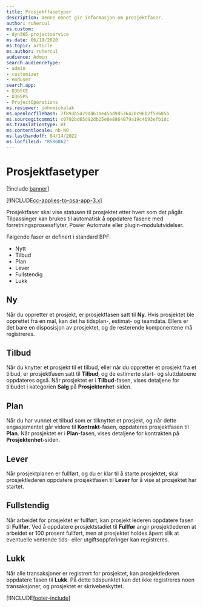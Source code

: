 ```yaml
---
title: Prosjektfasetyper
description: Denne emnet gir informasjon om prosjektfaser.
author: ruhercul
ms.custom:
- dyn365-projectservice
ms.date: 06/19/2020
ms.topic: article
ms.author: ruhercul
audience: Admin
search.audienceType:
- admin
- customizer
- enduser
search.app:
- D365CE
- D365PS
- ProjectOperations
ms.reviewer: johnmichalak
ms.openlocfilehash: 7f893b5429dd61ae45ad9d536420c96b2f58605b
ms.sourcegitcommit: c0792bd65d92db25e0e8864879a19c4b93efb10c
ms.translationtype: HT
ms.contentlocale: nb-NO
ms.lasthandoff: 04/14/2022
ms.locfileid: "8586862"
---
```

# <a name="project-stage-types"></a>Prosjektfasetyper 

[!include [banner](../includes/psa-now-project-operations.md)]

[!INCLUDE[cc-applies-to-psa-app-3.x](../includes/cc-applies-to-psa-app-3x.md)]

Prosjektfaser skal vise statusen til prosjektet etter hvert som det pågår. Tilpassinger kan brukes til automatisk å oppdatere fasene med forretningsprosessflyter, Power Automate eller plugin-modulutvidelser.

Følgende faser er definert i standard BPF:

- Nytt
- Tilbud
- Plan
- Lever
- Fullstendig
- Lukk 

## <a name="new"></a>Ny

Når du oppretter et prosjekt, er prosjektfasen satt til **Ny**. Hvis prosjektet ble opprettet fra en mal, kan det ha tidsplan-, estimat- og teamdata. Ellers er det bare en disposisjon av prosjektet, og de resterende komponentene må registreres.

## <a name="quote"></a>Tilbud

Når du knytter et prosjekt til et tilbud, eller når du oppretter et prosjekt fra et tilbud, er prosjektfasen satt til **Tilbud**, og de estimerte start- og sluttdatoene oppdateres også. Når prosjektet er i **Tilbud**-fasen, vises detaljene for tilbudet i kategorien **Salg** på **Prosjektenhet**-siden.

## <a name="plan"></a>Plan

Når du har vunnet et tilbud som er tilknyttet et prosjekt, og når dette engasjementet går videre til **Kontrakt**-fasen, oppdateres prosjektfasen til **Plan**. Når prosjektet er i **Plan**-fasen, vises detaljene for kontrakten på **Prosjektenhet**-siden.

## <a name="deliver"></a>Lever

Når prosjektplanen er fullført, og du er klar til å starte prosjektet, skal prosjektlederen oppdatere prosjektfasen til **Lever** for å vise at prosjektet har startet.

## <a name="complete"></a>Fullstendig 

Når arbeidet for prosjektet er fullført, kan prosjekt lederen oppdatere fasen til **Fullfør**. Ved å oppdatere prosjektstadiet til **Fullfør** angir prosjektlederen at arbeidet er 100 prosent fullført, men at prosjektet holdes åpent slik at eventuelle ventende tids- eller utgiftsoppføringer kan registreres.

## <a name="close"></a>Lukk

Når alle transaksjoner er registrert for prosjektet, kan prosjektlederen oppdatere fasen til **Lukk**. På dette tidspunktet kan det ikke registreres noen transaksjoner, og prosjektet er skrivebeskyttet.


[!INCLUDE[footer-include](../includes/footer-banner.md)]
